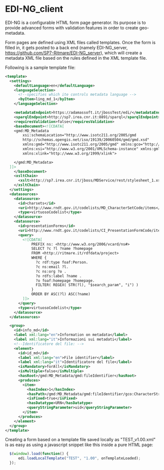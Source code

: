 EDI-NG_client
=============
EDI-NG is a configurable HTML form page generator.
Its purpose is to provide advanced forms with validation features in order to create geo-metadata.

Form pages are defined using XML files called templates.
Once the form is filled in, it gets posted to a back end (namely EDI-NG_server, https://github.com/SP7-Ritmare/EDI-NG_server), which will create a metadata XML file based on the rules defined in the XML template file.

Following is a sample template file:
```xml
<template>
  <settings>
    <defaultLanguage>en</defaultLanguage>
    <languageSelection>
      <!--specifies which ite controls metadata language -->
      <byItem>ling_md_1</byItem>
    </languageSelection>

    <metadataEndpoint>https://adamassoft.it/jbossTest/edi/</metadataEndpoint>
    <sparqlEndpoint>http://sp7.irea.cnr.it:8891/sparql</sparqlEndpoint>
    <requiresValidation>false</requiresValidation>
    <baseDocument><![CDATA[
    <gmd:MD_Metadata
        xsi:schemaLocation="http://www.isotc211.org/2005/gmd
        http://schemas.opengis.net/iso/19139/20060504/gmd/gmd.xsd"
        xmlns:gmd="http://www.isotc211.org/2005/gmd" xmlns:gco="http://www.isotc211.org/2005/gco"
        xmlns:xsi="http://www.w3.org/2001/XMLSchema-instance" xmlns:gml="http://www.opengis.net/gml"
        xmlns:xlink="http://www.w3.org/1999/xlink">

    </gmd:MD_Metadata>
  ]]>
    </baseDocument>
    <xsltChain>
      <xslt>http://sp7.irea.cnr.it/jboss/MDService/rest/stylesheet_1.xsl?version=1.00</xslt>
    </xsltChain>
  </settings>
  <datasources>
    <datasource>
      <id>charsets</id>
      <uri>http://www.rndt.gov.it/codelists/MD_CharacterSetCode/items</uri>
      <type>virtuosoCodelist</type>
    </datasource>
    <datasource>
      <id>presentationForms</id>
      <uri>http://www.rndt.gov.it/codelists/CI_PresentationFormCode/items</uri>
      <query>
        <![CDATA[
            PREFIX ns: <http://www.w3.org/2006/vcard/ns#>
            SELECT ?c ?l ?name ?homepage
            FROM <http://ritmare.it/rdfdata/project>
            WHERE {
              ?c rdf:type foaf:Person.
              ?c ns:email ?l.
              ?c ns:org ?o .
              ?o rdfs:label ?name .
              ?o foaf:homepage ?homepage.
              FILTER( REGEX( STR(?l), "$search_param", "i") )
            }
            ORDER BY ASC(?l) ASC(?name)
        ]]>
      </query>
      <type>virtuosoCodelist</type>
    </datasource>
  </datasources>

  <group>
    <id>info_md</id>
    <label xml:lang="en">Information on metadata</label>
    <label xml:lang="it">Informazioni sui metadati</label>
    <!--Identificatore del file: -->
    <element>
      <id>id_md</id>
      <label xml:lang="en">File identifier</label>
      <label xml:lang="it">Identificatore del file</label>
      <isMandatory>forAll</isMandatory>
      <isMultiple>false</isMultiple>
      <hasRoot>/gmd:MD_Metadata/gmd:fileIdentifier</hasRoot>
      <produces>
        <item>
          <hasIndex>1</hasIndex>
          <hasPath>/gmd:MD_Metadata/gmd:fileIdentifier/gco:CharacterString</hasPath>
          <isFixed>true</isFixed>
          <hasDatatype>URN</hasDatatype>
          <queryStringParameter>uid</queryStringParameter>
        </item>
      </produces>
    </element>
  </group>
</template>
```

Creating a form based on a template file saved locally as "TEST_v1.00.xml" is as easy as using a javascript snippet like this inside a pure HTML page:
```javascript
  $(window).load(function() {
      edi.loadLocalTemplate("TEST", "1.00", onTemplateLoaded);
  });
```
